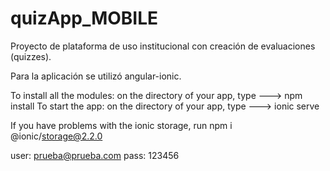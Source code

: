 # quizApp_MOBILE

Proyecto de plataforma de uso institucional con creación de evaluaciones (quizzes).

Para la aplicación se utilizó angular-ionic.


To install all the modules: on the directory of your app, type ---> npm install
To start the app: on the directory of your app, type ---> ionic serve

If you have problems with the ionic storage, run npm i @ionic/storage@2.2.0

user: prueba@prueba.com
pass: 123456
